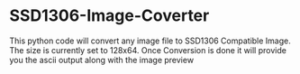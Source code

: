 # SSD1306-Image-Coverter
This python code will convert any image file to SSD1306 Compatible Image. The size is currently set to 128x64. Once Conversion is done it will provide you the ascii output along with the image preview
